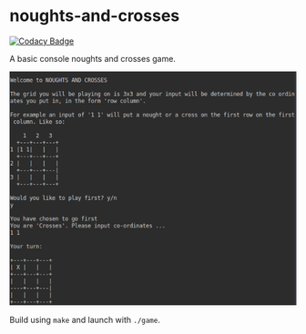 # noughts-and-crosses

[![Codacy Badge](https://api.codacy.com/project/badge/Grade/a57c28005c50494c83e94b85725531d5)](https://app.codacy.com/app/abdimo/noughts-and-crosses?utm_source=github.com&utm_medium=referral&utm_content=abdimo/noughts-and-crosses&utm_campaign=Badge_Grade_Settings)

A basic console noughts and crosses game.

![preview](preview.png)

Build using `make` and launch with `./game`.



